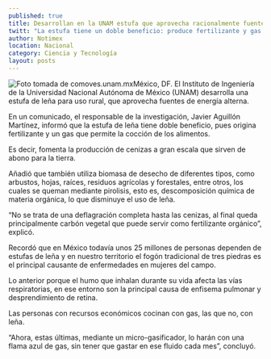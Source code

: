 ```yaml
---
published: true
title: Desarrollan en la UNAM estufa que aprovecha racionalmente fuentes de energía alterna
twitt: "La estufa tiene un doble beneficio: produce fertilizante y gas que permitirá la cocción de alimentos, explicó Javier Aguillón, del Instituto de Ingeniería."
author: Notimex
location: Nacional
category: Ciencia y Tecnología
layout: posts
---
```


![Foto tomada de comoves.unam.mx](http://i.imgur.com/EZvkQBPm.jpg)México, DF. El Instituto de Ingeniería de la Universidad Nacional Autónoma de México (UNAM) desarrolla una estufa de leña para uso rural, que aprovecha fuentes de energía alterna.

En un comunicado, el responsable de la investigación, Javier Aguillón Martínez, informó que la estufa de leña tiene doble beneficio, pues origina fertilizante y un gas que permite la cocción de los alimentos.

Es decir, fomenta la producción de cenizas a gran escala que sirven de abono para la tierra.

Añadió que también utiliza biomasa de desecho de diferentes tipos, como arbustos, hojas, raíces, residuos agrícolas y forestales, entre otros, los cuales se queman mediante pirolisis, esto es, descomposición química de materia orgánica, lo que disminuye el uso de leña.

“No se trata de una deflagración completa hasta las cenizas, al final queda principalmente carbón vegetal que puede servir como fertilizante orgánico”, explicó.

Recordó que en México todavía unos 25 millones de personas dependen de estufas de leña y en nuestro territorio el fogón tradicional de tres piedras es el principal causante de enfermedades en mujeres del campo.

Lo anterior porque el humo que inhalan durante su vida afecta las vías respiratorias, en ese entorno son la principal causa de enfisema pulmonar y desprendimiento de retina.

Las personas con recursos económicos cocinan con gas, las que no, con leña.

“Ahora, estas últimas, mediante un micro-gasificador, lo harán con una flama azul de gas, sin tener que gastar en ese fluido cada mes”, concluyó.
